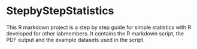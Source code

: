 # StepbyStepStatistics
This R markdown project is a step by step guide for simple statistics with R developed for other labmembers. 
It contains the R markdown script, the PDF output and the example datasets used in the script.
